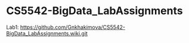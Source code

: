 # CS5542-BigData_LabAssignments

Lab1: https://github.com/Gnkhakimova/CS5542-BigData_LabAssignments.wiki.git
